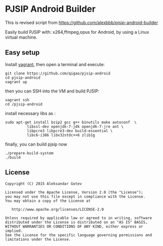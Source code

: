 # PJSIP Android Builder
This is revised script from https://github.com/alexbbb/pjsip-android-builder 

Easily build PJSIP with: x264,ffmpeg,opus for Android, by using a Linux virtual machine.

## Easy setup
Install [vagrant](https://www.vagrantup.com/), then open a terminal and execute:
```
git clone https://github.com/qigao/pjsip-android
cd pjsip-android
vagrant up
```

then you can SSH into the VM and build PJSIP:
```
vagrant ssh
cd /pjsip-android
```
install  necessary  libs as :
```
sudo apt-get install bzip2 gcc g++ binutils make autoconf  \
          libssl-dev openjdk-7-jdk openjdk-7-jre ant \
          libpcre3 libpcre3-dev build-essential \
          libc6-i386 libx32stdc++6 zlib1g
```
finally, you can build pjsip now
```
./prepare-build-system
./build
```

## License

    Copyright (C) 2015 Aleksandar Gotev

    Licensed under the Apache License, Version 2.0 (the "License");
    you may not use this file except in compliance with the License.
    You may obtain a copy of the License at

       http://www.apache.org/licenses/LICENSE-2.0

    Unless required by applicable law or agreed to in writing, software
    distributed under the License is distributed on an "AS IS" BASIS,
    WITHOUT WARRANTIES OR CONDITIONS OF ANY KIND, either express or implied.
    See the License for the specific language governing permissions and
    limitations under the License.
